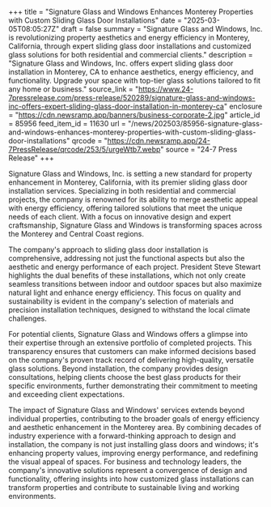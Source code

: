 +++
title = "Signature Glass and Windows Enhances Monterey Properties with Custom Sliding Glass Door Installations"
date = "2025-03-05T08:05:27Z"
draft = false
summary = "Signature Glass and Windows, Inc. is revolutionizing property aesthetics and energy efficiency in Monterey, California, through expert sliding glass door installations and customized glass solutions for both residential and commercial clients."
description = "Signature Glass and Windows, Inc. offers expert sliding glass door installation in Monterey, CA to enhance aesthetics, energy efficiency, and functionality. Upgrade your space with top-tier glass solutions tailored to fit any home or business."
source_link = "https://www.24-7pressrelease.com/press-release/520289/signature-glass-and-windows-inc-offers-expert-sliding-glass-door-installation-in-monterey-ca"
enclosure = "https://cdn.newsramp.app/banners/business-corporate-2.jpg"
article_id = 85956
feed_item_id = 11630
url = "/news/202503/85956-signature-glass-and-windows-enhances-monterey-properties-with-custom-sliding-glass-door-installations"
qrcode = "https://cdn.newsramp.app/24-7PressRelease/qrcode/253/5/urgeWtb7.webp"
source = "24-7 Press Release"
+++

<p>Signature Glass and Windows, Inc. is setting a new standard for property enhancement in Monterey, California, with its premier sliding glass door installation services. Specializing in both residential and commercial projects, the company is renowned for its ability to merge aesthetic appeal with energy efficiency, offering tailored solutions that meet the unique needs of each client. With a focus on innovative design and expert craftsmanship, Signature Glass and Windows is transforming spaces across the Monterey and Central Coast regions.</p><p>The company's approach to sliding glass door installation is comprehensive, addressing not just the functional aspects but also the aesthetic and energy performance of each project. President Steve Stewart highlights the dual benefits of these installations, which not only create seamless transitions between indoor and outdoor spaces but also maximize natural light and enhance energy efficiency. This focus on quality and sustainability is evident in the company's selection of materials and precision installation techniques, designed to withstand the local climate challenges.</p><p>For potential clients, Signature Glass and Windows offers a glimpse into their expertise through an extensive portfolio of completed projects. This transparency ensures that customers can make informed decisions based on the company's proven track record of delivering high-quality, versatile glass solutions. Beyond installation, the company provides design consultations, helping clients choose the best glass products for their specific environments, further demonstrating their commitment to meeting and exceeding client expectations.</p><p>The impact of Signature Glass and Windows' services extends beyond individual properties, contributing to the broader goals of energy efficiency and aesthetic enhancement in the Monterey area. By combining decades of industry experience with a forward-thinking approach to design and installation, the company is not just installing glass doors and windows; it's enhancing property values, improving energy performance, and redefining the visual appeal of spaces. For business and technology leaders, the company's innovative solutions represent a convergence of design and functionality, offering insights into how customized glass installations can transform properties and contribute to sustainable living and working environments.</p>